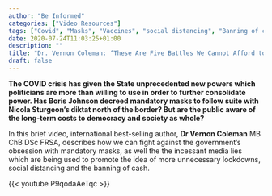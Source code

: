 ```yaml
---
author: "Be Informed"
categories: ["Video Resources"]
tags: ["Covid", "Masks", "Vaccines", "social distancing", "Banning of cash"]
date: 2020-07-24T11:03:25+01:00
description: ""
title: "Dr. Vernon Coleman: ‘These Are Five Battles We Cannot Afford to Lose'"
draft: false
---
```


**The COVID crisis has given the State unprecedented new powers  which politicians are more than willing to use in order to further  consolidate power. Has Boris Johnson decreed mandatory masks to follow  suite with Nicola Sturgeon’s diktat north of the border? But are the  public aware of the long-term costs to democracy and society as whole?**  

In this brief video, international best-selling author, **Dr Vernon Coleman** MB ChB DSc FRSA, describes how we can fight against the government’s  obsession with mandatory masks, as well the the incessant media lies  which are being used to promote the idea of more unnecessary lockdowns,  social distancing and the banning of cash.  

{{< youtube P9qodaAeTqc >}}

